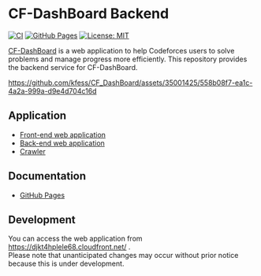 # CF-DashBoard Backend

[![CI](https://github.com/kfess/CF_DashBoard_backend/actions/workflows/ci.yaml/badge.svg)](https://github.com/kfess/CF_DashBoard_backend/actions/workflows/ci.yaml) [![GitHub Pages](https://github.com/kfess/CF_DashBoard/actions/workflows/gh-pages.yaml/badge.svg)](https://github.com/kfess/CF_DashBoard/actions/workflows/gh-pages.yaml) [![License: MIT](https://img.shields.io/badge/License-MIT-yellow.svg)](https://opensource.org/licenses/MIT)

[CF-DashBoard](https://github.com/kfess/CF_DashBoard) is a web application to help Codeforces users to solve problems and manage progress more efficiently. This repository provides the backend service for CF-DashBoard.

https://github.com/kfess/CF_DashBoard/assets/35001425/558b08f7-ea1c-4a2a-999a-d9e4d704c16d

## Application

- [Front-end web application](https://github.com/kfess/Codeforces_Problems_frontend)
- [Back-end web application](https://github.com/kfess/Codeforces_Problems_backend)
- [Crawler](https://github.com/kfess/CF_DashBoard_crawler)

## Documentation

- [GitHub Pages](https://kfess.github.io/CF_DashBoard/)

## Development

You can access the web application from https://djkt4hplele68.cloudfront.net/ .  
Please note that unanticipated changes may occur without prior notice because this is under development.

